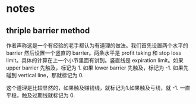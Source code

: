# notes

## thriple barrier method

作者声称这是一个有经验的老手都认为有道理的做法。我们首先设置两个水平的 barrier 然后设置一个竖直的 barrier。两条水平是 profit taking 和 stop loss limit。具体的计算在上一个小节里面有讲到。竖直线是 expiration limit。如果 upper barrier 先触及，标记为 1. 如果 lower barrier 先触及，标记为 -1. 如果先碰到 vertical line，那就标记为 0. 

这个道理是比较显然的，如果触及赚钱线，就标记为1.如果触及亏线，就 -1. 一直平稳，触及过期线就标记为 0.